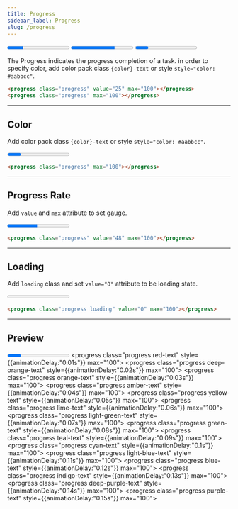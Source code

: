 ```yaml
---
title: Progress
sidebar_label: Progress
slug: /progress
---
```


<div class="my-5">
  <progress class="progress" value="25" max="100"></progress>
  <progress class="progress cyan-text" value="70" max="100"></progress>
  <progress class="progress deep-orange-text"  style={{animationDelay:"0.02s"}} max="100"></progress>
</div>

The Progress indicates the progress completion of a task.
in order to specify color, add color pack class ```{color}-text``` or style ```style="color: #aabbcc"```.

```html
<progress class="progress" value="25" max="100"></progress>
<progress class="progress" max="100"></progress>
```

---

## Color

Add color pack class ```{color}-text``` or style ```style="color: #aabbcc"```.

<div class="my-5">
  <progress class="progress pink-text"  style={{animationDelay:"0.02s"}} max="100"></progress>
</div>

```html
<progress class="progress" max="100"></progress>
```

---

## Progress Rate

Add ```value``` and ```max``` attribute to set gauge.

<div class="my-5">
  <progress class="progress yellow-text"  value="48" max="100"></progress>
</div>

```html
<progress class="progress" value="48" max="100"></progress>
```

---

## Loading

Add ```loading``` class and set ```value="0"``` attribute to be loading state.

<div class="my-5">
  <progress class="progress loading purple-text" value="0" max="100"></progress>
</div>

```html
<progress class="progress loading" value="0" max="100"></progress>
```

---

## Preview

<progress class="progress pink-text" max="100"></progress>
<progress class="progress red-text" style={{animationDelay:"0.01s"}} max="100"></progress>
<progress class="progress deep-orange-text"  style={{animationDelay:"0.02s"}} max="100"></progress>
<progress class="progress orange-text" style={{animationDelay:"0.03s"}} max="100"></progress>
<progress class="progress amber-text" style={{animationDelay:"0.04s"}} max="100"></progress>
<progress class="progress yellow-text" style={{animationDelay:"0.05s"}} max="100"></progress>
<progress class="progress lime-text"  style={{animationDelay:"0.06s"}} max="100"></progress>      
<progress class="progress light-green-text" style={{animationDelay:"0.07s"}} max="100"></progress>
<progress class="progress green-text" style={{animationDelay:"0.08s"}} max="100"></progress>
<progress class="progress teal-text" style={{animationDelay:"0.09s"}} max="100"></progress>
<progress class="progress cyan-text" style={{animationDelay:"0.1s"}} max="100"></progress>
<progress class="progress light-blue-text" style={{animationDelay:"0.11s"}} max="100"></progress>
<progress class="progress blue-text" style={{animationDelay:"0.12s"}} max="100"></progress>
<progress class="progress indigo-text" style={{animationDelay:"0.13s"}} max="100"></progress>
<progress class="progress deep-purple-text" style={{animationDelay:"0.14s"}} max="100"></progress>
<progress class="progress purple-text" style={{animationDelay:"0.15s"}} max="100"></progress>